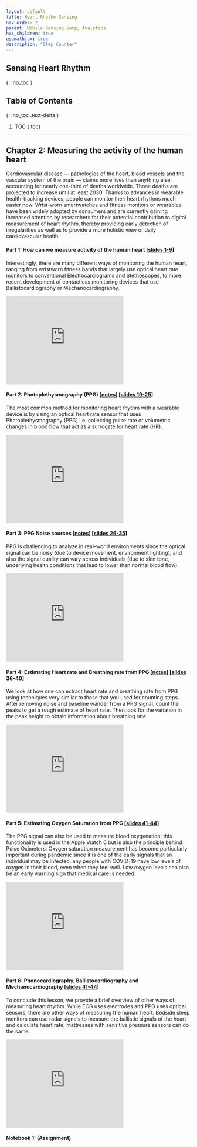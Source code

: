 ```yaml
---
layout: default
title: Heart Rhythm Sensing
nav_order: 2
parent: Mobile Sensing &amp; Analytics
has_children: true
usemathjax: true
description: "Step Counter"
---
```

## Sensing Heart Rhythm
{: .no_toc }

## Table of Contents
{: .no_toc .text-delta }

1. TOC
{:toc}
---

## Chapter 2: Measuring the activity of the human heart 

Cardiovascular disease — pathologies of the heart, blood vessels and the vascular system of the brain — claims more lives than anything else, accounting for nearly one-third of deaths worldwide. Those deaths are projected to increase until at least 2030. Thanks to advances in wearable health-tracking devices, people can monitor their heart rhythms much easier now. Wrist-worn smartwatches and fitness monitors or wearables have been widely adopted by consumers and are currently gaining increased attention by researchers for their potential contribution to digital measurement of heart rhythm, thereby providing early detection of irregularities as well as to provide a more holistic view of daily cardiovascular health.

#### Part 1:  How can we measure activity of the human heart [[slides 1-9](https://drive.google.com/file/d/0Bw0KEeNzOgzFLWpBMnV5cHNCYzA/view?usp=sharing)]

Interestingly, there are many different ways of monitoring the human heart, ranging from wristworn fitness bands that largely use optical heart rate monitors to conventional Electrocardiograms and Stethoscopes, to more recent development of contactless monitoring devices that use Ballistocardiography or Mechanocardiography.

<iframe width="320" height="240" src="https://www.youtube.com/embed/1rDx3fZXjXQ" title="YouTube video player" frameborder="0" allow="accelerometer; autoplay; clipboard-write; encrypted-media; gyroscope; picture-in-picture" allowfullscreen></iframe>

#### Part 2: Photoplethysmography (PPG) [[notes](ch4-ppg.html)] [[slides 10-25](https://drive.google.com/file/d/0Bw0KEeNzOgzFLWpBMnV5cHNCYzA/view?usp=sharing)]

The most common method for monitoring heart rhythm with a wearable device is by using an optical heart rate sensor that uses Photoplethysmography (PPG) i.e. collecting pulse rate or volumetric changes in blood flow that act as a surrogate for heart rate (HR).

<iframe width="320" height="240" src="https://www.youtube.com/embed/t00XbGrDQAk" title="YouTube video player" frameborder="0" allow="accelerometer; autoplay; clipboard-write; encrypted-media; gyroscope; picture-in-picture" allowfullscreen></iframe>

#### Part 3: PPG Noise sources [[notes](ch4-ppg.html)] [[slides 26-35](https://drive.google.com/file/d/0Bw0KEeNzOgzFLWpBMnV5cHNCYzA/view?usp=sharing)]

PPG is challenging to analyze in real-world environments since the optical signal can be noisy (due to device movement, environment lighting), and also the signal quality can vary across individuals (due to skin tone, underlying health conditions that lead to lower than normal blood flow).

<iframe width="320" height="240" src="https://www.youtube.com/embed/OG6PixUimm4" title="YouTube video player" frameborder="0" allow="accelerometer; autoplay; clipboard-write; encrypted-media; gyroscope; picture-in-picture" allowfullscreen></iframe>

#### Part 4: Estimating Heart rate and Breathing rate from PPG [[notes](ch4-ecg-ppg-analysis.html)] [[slides 36-40](https://drive.google.com/file/d/0Bw0KEeNzOgzFLWpBMnV5cHNCYzA/view?usp=sharing)]

We look at how one can extract heart rate and breathing rate from PPG using techniques very similar to those that you used for counting steps. After removing noise and baseline wander from a PPG signal, count the peaks to get a rough estimate of heart rate. Then look for the variation in the peak height to obtain information about breathing rate.

<iframe width="320" height="240" src="https://www.youtube.com/embed/yaiwkc_YeVQ" title="YouTube video player" frameborder="0" allow="accelerometer; autoplay; clipboard-write; encrypted-media; gyroscope; picture-in-picture" allowfullscreen></iframe>

#### Part 5: Estimating Oxygen Saturation from PPG [[slides 41-44](https://drive.google.com/file/d/0Bw0KEeNzOgzFLWpBMnV5cHNCYzA/view?usp=sharing)]

The PPG signal can also be used to measure blood oxygenation; this functionality is used in the Apple Watch 6 but is also the principle behind Pulse Oximeters. Oxygen saturation measurement has become particularly important during pandemic since it is one of the early signals that an individual may be infected. any people with COVID-19 have low levels of oxygen in their blood, even when they feel well. Low oxygen levels can also be an early warning sign that medical care is needed. 

<iframe width="320" height="240" src="https://www.youtube.com/embed/jGXN7MGAJn8" title="YouTube video player" frameborder="0" allow="accelerometer; autoplay; clipboard-write; encrypted-media; gyroscope; picture-in-picture" allowfullscreen></iframe>

#### Part 6: Phonocardiography, Ballistocardiography and Mechanocardiography [[slides 41-44](https://drive.google.com/file/d/0Bw0KEeNzOgzFLWpBMnV5cHNCYzA/view?usp=sharing)]

To conclude this lesson, we provide a brief overview of other ways of measuring heart rhythm. While ECG uses electrodes and PPG uses optical sensors, there are other ways of measuring the human heart. Bedside sleep monitors can use radar signals to measure the ballistic signals of the heart and calculate heart rate; mattresses with sensitive pressure sensors can do the same.

<iframe width="320" height="240" src="https://www.youtube.com/embed/13II_ibiQig" title="YouTube video player" frameborder="0" allow="accelerometer; autoplay; clipboard-write; encrypted-media; gyroscope; picture-in-picture" allowfullscreen></iframe>

#### Notebook 1:  (Assignment)

